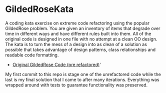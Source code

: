 # GildedRoseKata
A coding kata exercise on extreme code refactoring using the popular GildedRose problem. You are given an inventory of items
that degrade over time in different ways and have different rules built into them. All of the original code is designed in one file
with no attempt at a clean OO design. The kata is to turn the mess of a design into as clean of a solution as possible that takes
advantage of design patterns, class relationships and readable code formatting.

 - [Original GildedRose Code (pre refactored)](SportsRosterApp)'

My first commit to this repo is stage one of the unrefactored code while the last is my final solution that I came to after
many iterations. Everything was wrapped around with tests to guarantee functionality was preserved. 

